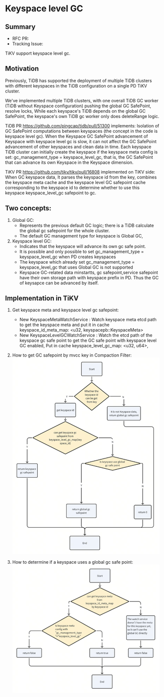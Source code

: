 # Keyspace level GC

## Summary

- RFC PR:
- Tracking Issue: 

TiKV support keyspace level gc.

## Motivation

Previously, TiDB has supported the deployment of multiple TiDB clusters with different keyspaces in the TiDB configuration on a single PD TiKV cluster.

We've implemented multiple TiDB clusters, with one overall TiDB GC worker (TiDB without Keyspace configuration) pushing the global GC SafePoint, resolve locks, While each keyspace's TiDB depends on the global GC SafePoint, the keyspace's own TiDB gc worker only does deleteRange logic.

TiDB PR https://github.com/pingcap/tidb/pull/51300 implements: Isolation of GC SafePoint computations between keyspaces (the concept in the code is keyspace level gc). When the Keyspace GC SafePoint advancement of Keyspace with keyspace level gc is slow, it can not affect the GC SafePoint advancement of other keyspaces and clean data in time. Each keyspace TiDB cluster can initially create the keyspace if the keyspace meta config is set: gc_management_type = keyspace_level_gc, that is, the GC SafePoint that can advance its own Keyspace in the Keyspace dimension.

TiKV PR https://github.com/tikv/tikv/pull/16808 implemented on TiKV side: When GC keyspace data, It parses the keyspace id from the key, combines the keyspace meta cache and the keyspace level GC safepoint cache corresponding to the keyspace id to determine whether to use this keyspace keyspace_level_gc safepoint to gc.


## Two concepts:
1. Global GC:
    - Represents the previous default GC logic; there is a TiDB calculate the global gc safepoint for the whole cluster.
    - The default GC management type for keyspace is Global GC,
2. Keyspace level GC:
    - Indicates that the keyspace will advance its own gc safe point.
    - It is possible and only possible to set gc_management_type = keyspace_level_gc when PD creates keyspaces
    - The keyspace which already set gc_management_type = keyspace_level_gc that uses Global GC is not supported
    - Keyspace GC-related data minstartts, gc safepoint,service safepoint have their own storage path with keyspace prefix in PD. Thus the GC of keysapce can be advanced by itself.


## Implementation in TiKV
1. Get keyspace meta and keyspace level gc safepoint:
    - New KeyspaceMetaWatchService : Watch keyspace meta etcd path to get the keyspace meta and put it in cache keyspace_id_meta_map: <u32, keyspacepb::KeyspaceMeta>
    - New KeyspaceLevelGCWatchService : Watch the etcd path of the keyspace gc safe point to get the GC safe point with keyspace level GC enabled, Put in cache keyspace_level_gc_map: <u32, u64>,

2. How to get GC safepoint by mvcc key in Compaction Filter:
![img.png](../media/keyspace-level-gc-get-gc-sp.png)

3. How to determine if a keyspace uses a global gc safe point:
![img.png](../media/keyspace-level-gc-is-global-gc.png)